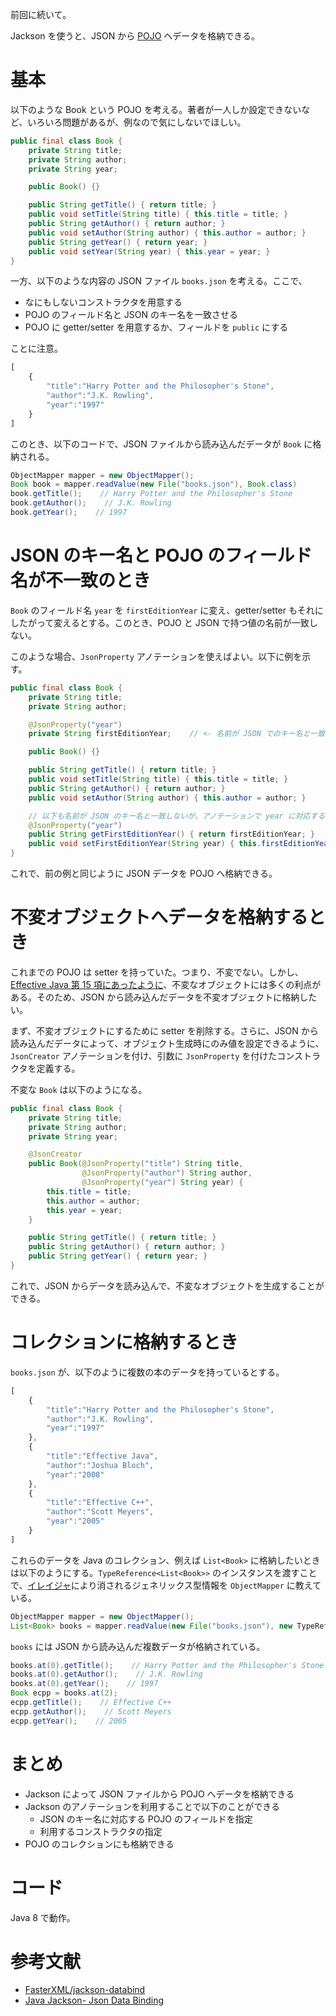 <!-- Jackson で JSON データを POJO に格納  -->
前回に続いて。

Jackson を使うと、JSON から [POJO](http://ja.wikipedia.org/wiki/Plain_Old_Java_Object) へデータを格納できる。

# 基本

以下のような Book という POJO を考える。著者が一人しか設定できないなど、いろいろ問題があるが、例なので気にしないでほしい。

```java
public final class Book {
    private String title;
    private String author;
	private String year;

    public Book() {}

    public String getTitle() { return title; }
	public void setTitle(String title) { this.title = title; }
	public String getAuthor() { return author; }
	public void setAuthor(String author) { this.author = author; }
	public String getYear() { return year; }
	public void setYear(String year) { this.year = year; }
}
```

一方、以下のような内容の JSON ファイル `books.json` を考える。ここで、

- なにもしないコンストラクタを用意する
- POJO のフィールド名と JSON のキー名を一致させる
- POJO に getter/setter を用意するか、フィールドを `public` にする

ことに注意。

```javascript
[
    {
	    "title":"Harry Potter and the Philosopher's Stone",
		"author":"J.K. Rowling",
		"year":"1997"
	}
]
```

このとき、以下のコードで、JSON ファイルから読み込んだデータが `Book` に格納される。

```java
ObjectMapper mapper = new ObjectMapper();
Book book = mapper.readValue(new File("books.json"), Book.class)
book.getTitle();    // Harry Potter and the Philosopher's Stone
book.getAuthor();    // J.K. Rowling
book.getYear();    // 1997
```

# JSON のキー名と POJO のフィールド名が不一致のとき

`Book` のフィールド名 `year` を `firstEditionYear` に変え、getter/setter もそれにしたがって変えるとする。このとき、POJO と JSON で持つ値の名前が一致しない。

このような場合、`JsonProperty` アノテーションを使えばよい。以下に例を示す。

```java
public final class Book {
    private String title;
    private String author;

    @JsonProperty("year")
	private String firstEditionYear;    // <- 名前が JSON でのキー名と一致しないが、アノテーションで year に対応することを明示

    public Book() {}

    public String getTitle() { return title; }
	public void setTitle(String title) { this.title = title; }
	public String getAuthor() { return author; }
	public void setAuthor(String author) { this.author = author; }

    // 以下も名前が JSON のキー名と一致しないが、アノテーションで year に対応することを明示
	@JsonProperty("year")
	public String getFirstEditionYear() { return firstEditionYear; }
	public void setFirstEditionYear(String year) { this.firstEditionYear = firstEditionYear; }
}
```

これで、前の例と同じように JSON データを POJO へ格納できる。

# 不変オブジェクトへデータを格納するとき

これまでの POJO は setter を持っていた。つまり、不変でない。しかし、[Effective Java 第 15 項にあったように](http://kymmt90.hatenablog.com/entry/effective-java_15)、不変なオブジェクトには多くの利点がある。そのため、JSON から読み込んだデータを不変オブジェクトに格納したい。

まず、不変オブジェクトにするために setter を削除する。さらに、JSON から読み込んだデータによって、オブジェクト生成時にのみ値を設定できるように、`JsonCreator` アノテーションを付け、引数に `JsonProperty` を付けたコンストラクタを定義する。

不変な `Book` は以下のようになる。

```java
public final class Book {
    private String title;
    private String author;
	private String year;

    @JsonCreator
    public Book(@JsonProperty("title") String title,
	            @JsonProperty("author") String author,
				@JsonProperty("year") String year) {
	    this.title = title;
		this.author = author;
		this.year = year;
	}

    public String getTitle() { return title; }
	public String getAuthor() { return author; }
	public String getYear() { return year; }
}
```

これで、JSON からデータを読み込んで、不変なオブジェクトを生成することができる。

# コレクションに格納するとき

`books.json` が、以下のように複数の本のデータを持っているとする。

```javascript
[
    {
	    "title":"Harry Potter and the Philosopher's Stone",
		"author":"J.K. Rowling",
		"year":"1997"
	},
    {
	    "title":"Effective Java",
		"author":"Joshua Bloch",
		"year":"2008"
	},
	{
	    "title":"Effective C++",
		"author":"Scott Meyers",
		"year":"2005"
	}
]
```

これらのデータを Java のコレクション、例えば `List<Book>` に格納したいときは以下のようにする。`TypeReference<List<Book>>` のインスタンスを渡すことで、[イレイジャ](http://kymmt90.hatenablog.com/entry/effective-java_24_25)により消されるジェネリックス型情報を `ObjectMapper` に教えている。

```java
ObjectMapper mapper = new ObjectMapper();
List<Book> books = mapper.readValue(new File("books.json"), new TypeReference<List<Book>>() {});
```

`books` には JSON から読み込んだ複数データが格納されている。

```java
books.at(0).getTitle();    // Harry Potter and the Philosopher's Stone
books.at(0).getAuthor();    // J.K. Rowling
books.at(0).getYear();    // 1997
Book ecpp = books.at(2);
ecpp.getTitle();    // Effective C++
ecpp.getAuthor();    // Scott Meyers
ecpp.getYear();    // 2005
```

# まとめ

- Jackson によって JSON ファイルから POJO へデータを格納できる
- Jackson のアノテーションを利用することで以下のことができる
    - JSON のキー名に対応する POJO のフィールドを指定
    - 利用するコンストラクタの指定
- POJO のコレクションにも格納できる

# コード

Java 8 で動作。

<script src="https://gist.github.com/kymmt90/decf11dc917aacc920da.js"></script>

# 参考文献

- [FasterXML/jackson-databind](https://github.com/FasterXML/jackson-databind)
- [Java Jackson- Json Data Binding](http://www.studytrails.com/java/json/java-jackson-Data-Binding.jsp)
